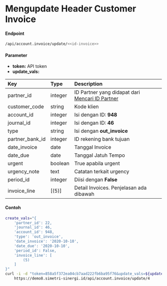 # Mengupdate Header Customer Invoice
#### Endpoint
```bash
/api/account.invoice/update/<<id-invoice>>
```


#### Parameter
- **token:** API token</br>
- **update_vals:**

| Key               | Type                     | Description                                                                    |
| :---              | :---                     | :---                                                                           |
| partner_id        | integer                  | ID Partner yang didapat dari [Mencari ID Partner](../search_master/partner.md) |
| customer_code     | string                   | Kode klien                                                                     |
| account_id        | integer                  | Isi dengan ID: <b>948</b>                                                      |
| journal_id        | integer                  | Isi dengan ID: <b>46</b>                                                       |
| type              | string                   | Isi dengan <b>out_invoice</b>  
| partner_bank_id   | integer                  | ID rekening bank tujuan
| date_invoice      | date                     | Tanggal Invoice                                                                |
| date_due          | date                     | Tanggal Jatuh Tempo                                                            |
| urgent            | boolean                  | True apabila urgent
| urgency_note      | text                     | Catatan terkait urgency                                                        |
| period_id         | integer                  | Diisi dengan **False**
| invoice_line      | [(5)]                    | Detail Invoices. Penjelasan ada dibawah                                        |


#### Contoh
```bash
create_vals="{
    'partner_id': 22,
    'journal_id': 46,
    'account_id': 948,
    'type': 'out_invoice',
    'date_invoice': '2020-10-10',
    'date_due': '2020-10-10',
    'period_id': False,
    'invoice_line': [
        (5)
    ]
}"
curl -i -d "token=858a5f372ea04cb7aad222fb6ba95f76&update_vals=${update_vals}" \
    https://demo8.simetri-sinergi.id/api/account.invoice/update/4
```

